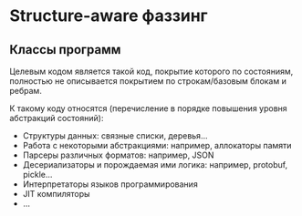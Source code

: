 # Structure-aware фаззинг
## Классы программ
Целевым кодом является такой код, покрытие которого по состояниям, полностью не описывается покрытием по строкам/базовым блокам и ребрам.

К такому коду относятся (перечисление в порядке повышения уровня абстракций состояний):
* 	Структуры данных: связные списки, деревья...
* 	Работа с некоторыми абстракциями: например, аллокаторы памяти
* 	Парсеры различных форматов: например, JSON
* 	Десериализаторы и порождаемая ими логика: например, protobuf, pickle…
* 	Интерпретаторы языков программирования
* 	JIT компиляторы
* 	…

